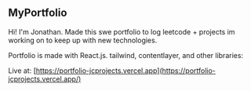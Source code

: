 ## MyPortfolio

Hi! I'm Jonathan. 
Made this swe portfolio to log leetcode + projects im working on to keep up with new technologies.

Portfolio is made with React.js. tailwind, contentlayer, and other libraries:

Live at: [https://portfolio-jcprojects.vercel.app](https://portfolio-jcprojects.vercel.app/)
